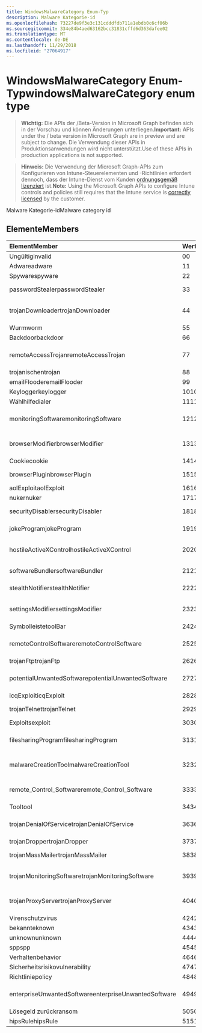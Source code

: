 ```yaml
---
title: WindowsMalwareCategory Enum-Typ
description: Malware Kategorie-id
ms.openlocfilehash: 73227de9f3e3c131cdddfdb711a1ebdb0c6cf06b
ms.sourcegitcommit: 334e84b4aed63162bcc31831cffd6d363dafee02
ms.translationtype: MT
ms.contentlocale: de-DE
ms.lasthandoff: 11/29/2018
ms.locfileid: "27064917"
---
```

# <a name="windowsmalwarecategory-enum-type"></a><span data-ttu-id="f8502-103">WindowsMalwareCategory Enum-Typ</span><span class="sxs-lookup"><span data-stu-id="f8502-103">windowsMalwareCategory enum type</span></span>

> <span data-ttu-id="f8502-104">**Wichtig:** Die APIs der /Beta-Version in Microsoft Graph befinden sich in der Vorschau und können Änderungen unterliegen.</span><span class="sxs-lookup"><span data-stu-id="f8502-104">**Important:** APIs under the / beta version in Microsoft Graph are in preview and are subject to change.</span></span> <span data-ttu-id="f8502-105">Die Verwendung dieser APIs in Produktionsanwendungen wird nicht unterstützt.</span><span class="sxs-lookup"><span data-stu-id="f8502-105">Use of these APIs in production applications is not supported.</span></span>

> <span data-ttu-id="f8502-106">**Hinweis:** Die Verwendung der Microsoft Graph-APIs zum Konfigurieren von Intune-Steuerelementen und -Richtlinien erfordert dennoch, dass der Intune-Dienst vom Kunden [ordnungsgemäß lizenziert](https://go.microsoft.com/fwlink/?linkid=839381) ist.</span><span class="sxs-lookup"><span data-stu-id="f8502-106">**Note:** Using the Microsoft Graph APIs to configure Intune controls and policies still requires that the Intune service is [correctly licensed](https://go.microsoft.com/fwlink/?linkid=839381) by the customer.</span></span>

<span data-ttu-id="f8502-107">Malware Kategorie-id</span><span class="sxs-lookup"><span data-stu-id="f8502-107">Malware category id</span></span>
## <a name="members"></a><span data-ttu-id="f8502-108">Elemente</span><span class="sxs-lookup"><span data-stu-id="f8502-108">Members</span></span>
|<span data-ttu-id="f8502-109">Element</span><span class="sxs-lookup"><span data-stu-id="f8502-109">Member</span></span>|<span data-ttu-id="f8502-110">Wert</span><span class="sxs-lookup"><span data-stu-id="f8502-110">Value</span></span>|<span data-ttu-id="f8502-111">Beschreibung</span><span class="sxs-lookup"><span data-stu-id="f8502-111">Description</span></span>|
|:---|:---|:---|
|<span data-ttu-id="f8502-112">Ungültig</span><span class="sxs-lookup"><span data-stu-id="f8502-112">invalid</span></span>|<span data-ttu-id="f8502-113">0</span><span class="sxs-lookup"><span data-stu-id="f8502-113">0</span></span>|<span data-ttu-id="f8502-114">Ungültig</span><span class="sxs-lookup"><span data-stu-id="f8502-114">Invalid</span></span>|
|<span data-ttu-id="f8502-115">Adware</span><span class="sxs-lookup"><span data-stu-id="f8502-115">adware</span></span>|<span data-ttu-id="f8502-116">1</span><span class="sxs-lookup"><span data-stu-id="f8502-116">1</span></span>|<span data-ttu-id="f8502-117">Adware</span><span class="sxs-lookup"><span data-stu-id="f8502-117">Adware</span></span>|
|<span data-ttu-id="f8502-118">Spyware</span><span class="sxs-lookup"><span data-stu-id="f8502-118">spyware</span></span>|<span data-ttu-id="f8502-119">2</span><span class="sxs-lookup"><span data-stu-id="f8502-119">2</span></span>|<span data-ttu-id="f8502-120">Spyware</span><span class="sxs-lookup"><span data-stu-id="f8502-120">Spyware</span></span>|
|<span data-ttu-id="f8502-121">passwordStealer</span><span class="sxs-lookup"><span data-stu-id="f8502-121">passwordStealer</span></span>|<span data-ttu-id="f8502-122">3</span><span class="sxs-lookup"><span data-stu-id="f8502-122">3</span></span>|<span data-ttu-id="f8502-123">"Password Stealer"</span><span class="sxs-lookup"><span data-stu-id="f8502-123">Password stealer</span></span>|
|<span data-ttu-id="f8502-124">trojanDownloader</span><span class="sxs-lookup"><span data-stu-id="f8502-124">trojanDownloader</span></span>|<span data-ttu-id="f8502-125">4</span><span class="sxs-lookup"><span data-stu-id="f8502-125">4</span></span>|<span data-ttu-id="f8502-126">Trojanischen downloader</span><span class="sxs-lookup"><span data-stu-id="f8502-126">Trojan downloader</span></span>|
|<span data-ttu-id="f8502-127">Wurm</span><span class="sxs-lookup"><span data-stu-id="f8502-127">worm</span></span>|<span data-ttu-id="f8502-128">5</span><span class="sxs-lookup"><span data-stu-id="f8502-128">5</span></span>|<span data-ttu-id="f8502-129">Wurm</span><span class="sxs-lookup"><span data-stu-id="f8502-129">Worm</span></span>|
|<span data-ttu-id="f8502-130">Backdoor</span><span class="sxs-lookup"><span data-stu-id="f8502-130">backdoor</span></span>|<span data-ttu-id="f8502-131">6</span><span class="sxs-lookup"><span data-stu-id="f8502-131">6</span></span>|<span data-ttu-id="f8502-132">Backdoor</span><span class="sxs-lookup"><span data-stu-id="f8502-132">Backdoor</span></span>|
|<span data-ttu-id="f8502-133">remoteAccessTrojan</span><span class="sxs-lookup"><span data-stu-id="f8502-133">remoteAccessTrojan</span></span>|<span data-ttu-id="f8502-134">7</span><span class="sxs-lookup"><span data-stu-id="f8502-134">7</span></span>|<span data-ttu-id="f8502-135">Remotezugriff trojanischen</span><span class="sxs-lookup"><span data-stu-id="f8502-135">Remote access Trojan</span></span>|
|<span data-ttu-id="f8502-136">trojanischen</span><span class="sxs-lookup"><span data-stu-id="f8502-136">trojan</span></span>|<span data-ttu-id="f8502-137">8</span><span class="sxs-lookup"><span data-stu-id="f8502-137">8</span></span>|<span data-ttu-id="f8502-138">Trojanischen</span><span class="sxs-lookup"><span data-stu-id="f8502-138">Trojan</span></span>|
|<span data-ttu-id="f8502-139">emailFlooder</span><span class="sxs-lookup"><span data-stu-id="f8502-139">emailFlooder</span></span>|<span data-ttu-id="f8502-140">9</span><span class="sxs-lookup"><span data-stu-id="f8502-140">9</span></span>|<span data-ttu-id="f8502-141">E-Mail-flooder</span><span class="sxs-lookup"><span data-stu-id="f8502-141">Email flooder</span></span>|
|<span data-ttu-id="f8502-142">Keylogger</span><span class="sxs-lookup"><span data-stu-id="f8502-142">keylogger</span></span>|<span data-ttu-id="f8502-143">10</span><span class="sxs-lookup"><span data-stu-id="f8502-143">10</span></span>|<span data-ttu-id="f8502-144">Keylogger</span><span class="sxs-lookup"><span data-stu-id="f8502-144">Keylogger</span></span>|
|<span data-ttu-id="f8502-145">Wählhilfe</span><span class="sxs-lookup"><span data-stu-id="f8502-145">dialer</span></span>|<span data-ttu-id="f8502-146">11</span><span class="sxs-lookup"><span data-stu-id="f8502-146">11</span></span>|<span data-ttu-id="f8502-147">Wählhilfe</span><span class="sxs-lookup"><span data-stu-id="f8502-147">Dialer</span></span>|
|<span data-ttu-id="f8502-148">monitoringSoftware</span><span class="sxs-lookup"><span data-stu-id="f8502-148">monitoringSoftware</span></span>|<span data-ttu-id="f8502-149">12</span><span class="sxs-lookup"><span data-stu-id="f8502-149">12</span></span>|<span data-ttu-id="f8502-150">Software für die Überwachung</span><span class="sxs-lookup"><span data-stu-id="f8502-150">Monitoring software</span></span>|
|<span data-ttu-id="f8502-151">browserModifier</span><span class="sxs-lookup"><span data-stu-id="f8502-151">browserModifier</span></span>|<span data-ttu-id="f8502-152">13</span><span class="sxs-lookup"><span data-stu-id="f8502-152">13</span></span>|<span data-ttu-id="f8502-153">Browser-Modifizierer</span><span class="sxs-lookup"><span data-stu-id="f8502-153">Browser modifier</span></span>|
|<span data-ttu-id="f8502-154">Cookie</span><span class="sxs-lookup"><span data-stu-id="f8502-154">cookie</span></span>|<span data-ttu-id="f8502-155">14</span><span class="sxs-lookup"><span data-stu-id="f8502-155">14</span></span>|<span data-ttu-id="f8502-156">Cookie</span><span class="sxs-lookup"><span data-stu-id="f8502-156">Cookie</span></span>|
|<span data-ttu-id="f8502-157">browserPlugin</span><span class="sxs-lookup"><span data-stu-id="f8502-157">browserPlugin</span></span>|<span data-ttu-id="f8502-158">15</span><span class="sxs-lookup"><span data-stu-id="f8502-158">15</span></span>|<span data-ttu-id="f8502-159">Browser-Plug-in</span><span class="sxs-lookup"><span data-stu-id="f8502-159">Browser plugin</span></span>|
|<span data-ttu-id="f8502-160">aolExploit</span><span class="sxs-lookup"><span data-stu-id="f8502-160">aolExploit</span></span>|<span data-ttu-id="f8502-161">16</span><span class="sxs-lookup"><span data-stu-id="f8502-161">16</span></span>|<span data-ttu-id="f8502-162">AOL-Exploits</span><span class="sxs-lookup"><span data-stu-id="f8502-162">AOL exploit</span></span>|
|<span data-ttu-id="f8502-163">nuker</span><span class="sxs-lookup"><span data-stu-id="f8502-163">nuker</span></span>|<span data-ttu-id="f8502-164">17</span><span class="sxs-lookup"><span data-stu-id="f8502-164">17</span></span>|<span data-ttu-id="f8502-165">Nuker</span><span class="sxs-lookup"><span data-stu-id="f8502-165">Nuker</span></span>|
|<span data-ttu-id="f8502-166">securityDisabler</span><span class="sxs-lookup"><span data-stu-id="f8502-166">securityDisabler</span></span>|<span data-ttu-id="f8502-167">18</span><span class="sxs-lookup"><span data-stu-id="f8502-167">18</span></span>|<span data-ttu-id="f8502-168">Einschränkt und Sicherheit</span><span class="sxs-lookup"><span data-stu-id="f8502-168">Security disabler</span></span>|
|<span data-ttu-id="f8502-169">jokeProgram</span><span class="sxs-lookup"><span data-stu-id="f8502-169">jokeProgram</span></span>|<span data-ttu-id="f8502-170">19</span><span class="sxs-lookup"><span data-stu-id="f8502-170">19</span></span>|<span data-ttu-id="f8502-171">Scherzprogramm</span><span class="sxs-lookup"><span data-stu-id="f8502-171">Joke program</span></span>|
|<span data-ttu-id="f8502-172">hostileActiveXControl</span><span class="sxs-lookup"><span data-stu-id="f8502-172">hostileActiveXControl</span></span>|<span data-ttu-id="f8502-173">20</span><span class="sxs-lookup"><span data-stu-id="f8502-173">20</span></span>|<span data-ttu-id="f8502-174">Schädlichen ActiveX-Steuerelement</span><span class="sxs-lookup"><span data-stu-id="f8502-174">Hostile ActiveX control</span></span>|
|<span data-ttu-id="f8502-175">softwareBundler</span><span class="sxs-lookup"><span data-stu-id="f8502-175">softwareBundler</span></span>|<span data-ttu-id="f8502-176">21</span><span class="sxs-lookup"><span data-stu-id="f8502-176">21</span></span>|<span data-ttu-id="f8502-177">Software bundler</span><span class="sxs-lookup"><span data-stu-id="f8502-177">Software bundler</span></span>|
|<span data-ttu-id="f8502-178">stealthNotifier</span><span class="sxs-lookup"><span data-stu-id="f8502-178">stealthNotifier</span></span>|<span data-ttu-id="f8502-179">22</span><span class="sxs-lookup"><span data-stu-id="f8502-179">22</span></span>|<span data-ttu-id="f8502-180">Stealth Modifizierer</span><span class="sxs-lookup"><span data-stu-id="f8502-180">Stealth modifier</span></span>|
|<span data-ttu-id="f8502-181">settingsModifier</span><span class="sxs-lookup"><span data-stu-id="f8502-181">settingsModifier</span></span>|<span data-ttu-id="f8502-182">23</span><span class="sxs-lookup"><span data-stu-id="f8502-182">23</span></span>|<span data-ttu-id="f8502-183">Einstellungen Modifizierer</span><span class="sxs-lookup"><span data-stu-id="f8502-183">Settings modifier</span></span>|
|<span data-ttu-id="f8502-184">Symbolleiste</span><span class="sxs-lookup"><span data-stu-id="f8502-184">toolBar</span></span>|<span data-ttu-id="f8502-185">24</span><span class="sxs-lookup"><span data-stu-id="f8502-185">24</span></span>|<span data-ttu-id="f8502-186">Symbolleiste</span><span class="sxs-lookup"><span data-stu-id="f8502-186">Toolbar</span></span>|
|<span data-ttu-id="f8502-187">remoteControlSoftware</span><span class="sxs-lookup"><span data-stu-id="f8502-187">remoteControlSoftware</span></span>|<span data-ttu-id="f8502-188">25</span><span class="sxs-lookup"><span data-stu-id="f8502-188">25</span></span>|<span data-ttu-id="f8502-189">Remotesteuerung software</span><span class="sxs-lookup"><span data-stu-id="f8502-189">Remote control software</span></span>|
|<span data-ttu-id="f8502-190">trojanFtp</span><span class="sxs-lookup"><span data-stu-id="f8502-190">trojanFtp</span></span>|<span data-ttu-id="f8502-191">26</span><span class="sxs-lookup"><span data-stu-id="f8502-191">26</span></span>|<span data-ttu-id="f8502-192">Trojanischen FTP</span><span class="sxs-lookup"><span data-stu-id="f8502-192">Trojan FTP</span></span>|
|<span data-ttu-id="f8502-193">potentialUnwantedSoftware</span><span class="sxs-lookup"><span data-stu-id="f8502-193">potentialUnwantedSoftware</span></span>|<span data-ttu-id="f8502-194">27</span><span class="sxs-lookup"><span data-stu-id="f8502-194">27</span></span>|<span data-ttu-id="f8502-195">Potenzielle unerwünschter software</span><span class="sxs-lookup"><span data-stu-id="f8502-195">Potential unwanted software</span></span>|
|<span data-ttu-id="f8502-196">icqExploit</span><span class="sxs-lookup"><span data-stu-id="f8502-196">icqExploit</span></span>|<span data-ttu-id="f8502-197">28</span><span class="sxs-lookup"><span data-stu-id="f8502-197">28</span></span>|<span data-ttu-id="f8502-198">ICQ-Exploits</span><span class="sxs-lookup"><span data-stu-id="f8502-198">ICQ exploit</span></span>|
|<span data-ttu-id="f8502-199">trojanTelnet</span><span class="sxs-lookup"><span data-stu-id="f8502-199">trojanTelnet</span></span>|<span data-ttu-id="f8502-200">29</span><span class="sxs-lookup"><span data-stu-id="f8502-200">29</span></span>|<span data-ttu-id="f8502-201">Trojanischen telnet</span><span class="sxs-lookup"><span data-stu-id="f8502-201">Trojan telnet</span></span>|
|<span data-ttu-id="f8502-202">Exploits</span><span class="sxs-lookup"><span data-stu-id="f8502-202">exploit</span></span>|<span data-ttu-id="f8502-203">30</span><span class="sxs-lookup"><span data-stu-id="f8502-203">30</span></span>|<span data-ttu-id="f8502-204">Exploits</span><span class="sxs-lookup"><span data-stu-id="f8502-204">Exploit</span></span>|
|<span data-ttu-id="f8502-205">filesharingProgram</span><span class="sxs-lookup"><span data-stu-id="f8502-205">filesharingProgram</span></span>|<span data-ttu-id="f8502-206">31</span><span class="sxs-lookup"><span data-stu-id="f8502-206">31</span></span>|<span data-ttu-id="f8502-207">Datei-sharing-Programm</span><span class="sxs-lookup"><span data-stu-id="f8502-207">File sharing program</span></span>|
|<span data-ttu-id="f8502-208">malwareCreationTool</span><span class="sxs-lookup"><span data-stu-id="f8502-208">malwareCreationTool</span></span>|<span data-ttu-id="f8502-209">32</span><span class="sxs-lookup"><span data-stu-id="f8502-209">32</span></span>|<span data-ttu-id="f8502-210">Tool zum Erstellen von Schadsoftware</span><span class="sxs-lookup"><span data-stu-id="f8502-210">Malware creation tool</span></span>|
|<span data-ttu-id="f8502-211">remote_Control_Software</span><span class="sxs-lookup"><span data-stu-id="f8502-211">remote_Control_Software</span></span>|<span data-ttu-id="f8502-212">33</span><span class="sxs-lookup"><span data-stu-id="f8502-212">33</span></span>|<span data-ttu-id="f8502-213">Remotesteuerung software</span><span class="sxs-lookup"><span data-stu-id="f8502-213">Remote control software</span></span>|
|<span data-ttu-id="f8502-214">Tool</span><span class="sxs-lookup"><span data-stu-id="f8502-214">tool</span></span>|<span data-ttu-id="f8502-215">34</span><span class="sxs-lookup"><span data-stu-id="f8502-215">34</span></span>|<span data-ttu-id="f8502-216">Tool</span><span class="sxs-lookup"><span data-stu-id="f8502-216">Tool</span></span>|
|<span data-ttu-id="f8502-217">trojanDenialOfService</span><span class="sxs-lookup"><span data-stu-id="f8502-217">trojanDenialOfService</span></span>|<span data-ttu-id="f8502-218">36</span><span class="sxs-lookup"><span data-stu-id="f8502-218">36</span></span>|<span data-ttu-id="f8502-219">Trojanischen Denial-of-service</span><span class="sxs-lookup"><span data-stu-id="f8502-219">Trojan denial of service</span></span>|
|<span data-ttu-id="f8502-220">trojanDropper</span><span class="sxs-lookup"><span data-stu-id="f8502-220">trojanDropper</span></span>|<span data-ttu-id="f8502-221">37</span><span class="sxs-lookup"><span data-stu-id="f8502-221">37</span></span>|<span data-ttu-id="f8502-222">Trojaner</span><span class="sxs-lookup"><span data-stu-id="f8502-222">Trojan dropper</span></span>|
|<span data-ttu-id="f8502-223">trojanMassMailer</span><span class="sxs-lookup"><span data-stu-id="f8502-223">trojanMassMailer</span></span>|<span data-ttu-id="f8502-224">38</span><span class="sxs-lookup"><span data-stu-id="f8502-224">38</span></span>|<span data-ttu-id="f8502-225">Trojanischen Masse mailer</span><span class="sxs-lookup"><span data-stu-id="f8502-225">Trojan mass mailer</span></span>|
|<span data-ttu-id="f8502-226">trojanMonitoringSoftware</span><span class="sxs-lookup"><span data-stu-id="f8502-226">trojanMonitoringSoftware</span></span>|<span data-ttu-id="f8502-227">39</span><span class="sxs-lookup"><span data-stu-id="f8502-227">39</span></span>|<span data-ttu-id="f8502-228">Trojanischen Software für die Überwachung</span><span class="sxs-lookup"><span data-stu-id="f8502-228">Trojan monitoring software</span></span>|
|<span data-ttu-id="f8502-229">trojanProxyServer</span><span class="sxs-lookup"><span data-stu-id="f8502-229">trojanProxyServer</span></span>|<span data-ttu-id="f8502-230">40</span><span class="sxs-lookup"><span data-stu-id="f8502-230">40</span></span>|<span data-ttu-id="f8502-231">Trojanischen Proxyserver</span><span class="sxs-lookup"><span data-stu-id="f8502-231">Trojan proxy server</span></span>|
|<span data-ttu-id="f8502-232">Virenschutz</span><span class="sxs-lookup"><span data-stu-id="f8502-232">virus</span></span>|<span data-ttu-id="f8502-233">42</span><span class="sxs-lookup"><span data-stu-id="f8502-233">42</span></span>|<span data-ttu-id="f8502-234">Virenschutz</span><span class="sxs-lookup"><span data-stu-id="f8502-234">Virus</span></span>|
|<span data-ttu-id="f8502-235">bekannte</span><span class="sxs-lookup"><span data-stu-id="f8502-235">known</span></span>|<span data-ttu-id="f8502-236">43</span><span class="sxs-lookup"><span data-stu-id="f8502-236">43</span></span>|<span data-ttu-id="f8502-237">Bekannte</span><span class="sxs-lookup"><span data-stu-id="f8502-237">Known</span></span>|
|<span data-ttu-id="f8502-238">unknown</span><span class="sxs-lookup"><span data-stu-id="f8502-238">unknown</span></span>|<span data-ttu-id="f8502-239">44</span><span class="sxs-lookup"><span data-stu-id="f8502-239">44</span></span>|<span data-ttu-id="f8502-240">Unbekannt</span><span class="sxs-lookup"><span data-stu-id="f8502-240">Unknown</span></span>|
|<span data-ttu-id="f8502-241">spp</span><span class="sxs-lookup"><span data-stu-id="f8502-241">spp</span></span>|<span data-ttu-id="f8502-242">45</span><span class="sxs-lookup"><span data-stu-id="f8502-242">45</span></span>|<span data-ttu-id="f8502-243">SPP</span><span class="sxs-lookup"><span data-stu-id="f8502-243">SPP</span></span>|
|<span data-ttu-id="f8502-244">Verhalten</span><span class="sxs-lookup"><span data-stu-id="f8502-244">behavior</span></span>|<span data-ttu-id="f8502-245">46</span><span class="sxs-lookup"><span data-stu-id="f8502-245">46</span></span>|<span data-ttu-id="f8502-246">Verhalten</span><span class="sxs-lookup"><span data-stu-id="f8502-246">Behavior</span></span>|
|<span data-ttu-id="f8502-247">Sicherheitsrisiko</span><span class="sxs-lookup"><span data-stu-id="f8502-247">vulnerability</span></span>|<span data-ttu-id="f8502-248">47</span><span class="sxs-lookup"><span data-stu-id="f8502-248">47</span></span>|<span data-ttu-id="f8502-249">Sicherheitsrisiko</span><span class="sxs-lookup"><span data-stu-id="f8502-249">Vulnerability</span></span>|
|<span data-ttu-id="f8502-250">Richtlinie</span><span class="sxs-lookup"><span data-stu-id="f8502-250">policy</span></span>|<span data-ttu-id="f8502-251">48</span><span class="sxs-lookup"><span data-stu-id="f8502-251">48</span></span>|<span data-ttu-id="f8502-252">Richtlinie</span><span class="sxs-lookup"><span data-stu-id="f8502-252">Policy</span></span>|
|<span data-ttu-id="f8502-253">enterpriseUnwantedSoftware</span><span class="sxs-lookup"><span data-stu-id="f8502-253">enterpriseUnwantedSoftware</span></span>|<span data-ttu-id="f8502-254">49</span><span class="sxs-lookup"><span data-stu-id="f8502-254">49</span></span>|<span data-ttu-id="f8502-255">Enterprise unerwünschter Software</span><span class="sxs-lookup"><span data-stu-id="f8502-255">Enterprise Unwanted Software</span></span>|
|<span data-ttu-id="f8502-256">Lösegeld zurück</span><span class="sxs-lookup"><span data-stu-id="f8502-256">ransom</span></span>|<span data-ttu-id="f8502-257">50</span><span class="sxs-lookup"><span data-stu-id="f8502-257">50</span></span>|<span data-ttu-id="f8502-258">Lösegeld zurück</span><span class="sxs-lookup"><span data-stu-id="f8502-258">Ransom</span></span>|
|<span data-ttu-id="f8502-259">hipsRule</span><span class="sxs-lookup"><span data-stu-id="f8502-259">hipsRule</span></span>|<span data-ttu-id="f8502-260">51</span><span class="sxs-lookup"><span data-stu-id="f8502-260">51</span></span>|<span data-ttu-id="f8502-261">HIPS-Regel</span><span class="sxs-lookup"><span data-stu-id="f8502-261">HIPS Rule</span></span>|





